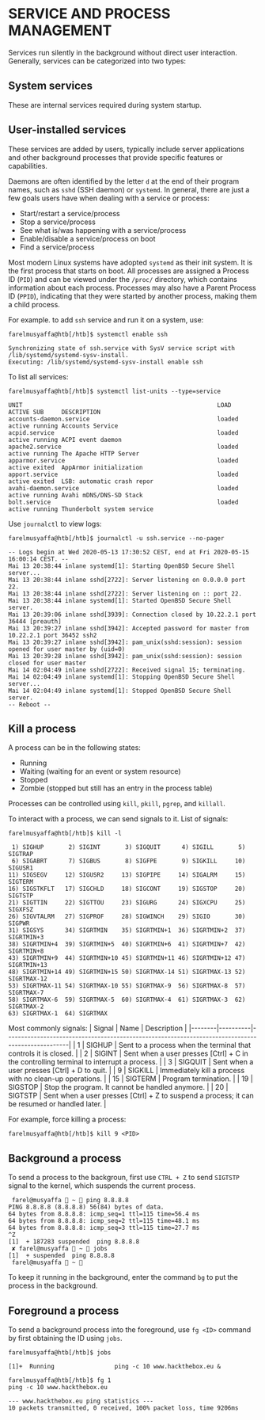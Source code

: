 # SERVICE AND PROCESS MANAGEMENT

Services run silently in the background without direct user interaction. Generally, services can be categorized into two types:

## System services
These are internal services required during system startup. 

## User-installed services
These services are added by users, typically include server applications and other background processes that provide specific features or capabilities. 

Daemons are often identified by the letter `d` at the end of their program names, such as `sshd` (SSH daemon) or `systemd`. In general, there are just a few goals users have when dealing with a service or process:

- Start/restart a service/process
- Stop a service/process
- See what is/was happening with a service/process
- Enable/disable a service/process on boot
- Find a service/process

Most modern Linux systems have adopted `systemd` as their init system. It is the first process that starts on boot. All processes are assigned a Process ID (`PID`) and can be viewed under the `/proc/` directory, which contains information about each process. Processes may also have a Parent Process ID (`PPID`), indicating that they were started by another process, making them a child process.

For example. to add `ssh` service and run it on a system, use:
```
farelmusyaffa@htb[/htb]$ systemctl enable ssh

Synchronizing state of ssh.service with SysV service script with /lib/systemd/systemd-sysv-install.
Executing: /lib/systemd/systemd-sysv-install enable ssh
```

To list all services:
```
farelmusyaffa@htb[/htb]$ systemctl list-units --type=service

UNIT                                                       LOAD   ACTIVE SUB     DESCRIPTION              
accounts-daemon.service                                    loaded active running Accounts Service         
acpid.service                                              loaded active running ACPI event daemon        
apache2.service                                            loaded active running The Apache HTTP Server   
apparmor.service                                           loaded active exited  AppArmor initialization  
apport.service                                             loaded active exited  LSB: automatic crash repor
avahi-daemon.service                                       loaded active running Avahi mDNS/DNS-SD Stack  
bolt.service                                               loaded active running Thunderbolt system service
```
Use `journalctl` to view logs:
```
farelmusyaffa@htb[/htb]$ journalctl -u ssh.service --no-pager

-- Logs begin at Wed 2020-05-13 17:30:52 CEST, end at Fri 2020-05-15 16:00:14 CEST. --
Mai 13 20:38:44 inlane systemd[1]: Starting OpenBSD Secure Shell server...
Mai 13 20:38:44 inlane sshd[2722]: Server listening on 0.0.0.0 port 22.
Mai 13 20:38:44 inlane sshd[2722]: Server listening on :: port 22.
Mai 13 20:38:44 inlane systemd[1]: Started OpenBSD Secure Shell server.
Mai 13 20:39:06 inlane sshd[3939]: Connection closed by 10.22.2.1 port 36444 [preauth]
Mai 13 20:39:27 inlane sshd[3942]: Accepted password for master from 10.22.2.1 port 36452 ssh2
Mai 13 20:39:27 inlane sshd[3942]: pam_unix(sshd:session): session opened for user master by (uid=0)
Mai 13 20:39:28 inlane sshd[3942]: pam_unix(sshd:session): session closed for user master
Mai 14 02:04:49 inlane sshd[2722]: Received signal 15; terminating.
Mai 14 02:04:49 inlane systemd[1]: Stopping OpenBSD Secure Shell server...
Mai 14 02:04:49 inlane systemd[1]: Stopped OpenBSD Secure Shell server.
-- Reboot --
```

## Kill a process
A process can be in the following states:
- Running
- Waiting (waiting for an event or system resource)
- Stopped
- Zombie (stopped but still has an entry in the process table)

Processes can be controlled using `kill`, `pkill`, `pgrep`, and `killall`. 

To interact with a process, we can send signals to it. List of signals:
```
farelmusyaffa@htb[/htb]$ kill -l

 1) SIGHUP       2) SIGINT       3) SIGQUIT      4) SIGILL       5) SIGTRAP
 6) SIGABRT      7) SIGBUS       8) SIGFPE       9) SIGKILL     10) SIGUSR1
11) SIGSEGV     12) SIGUSR2     13) SIGPIPE     14) SIGALRM     15) SIGTERM
16) SIGSTKFLT   17) SIGCHLD     18) SIGCONT     19) SIGSTOP     20) SIGTSTP
21) SIGTTIN     22) SIGTTOU     23) SIGURG      24) SIGXCPU     25) SIGXFSZ
26) SIGVTALRM   27) SIGPROF     28) SIGWINCH    29) SIGIO       30) SIGPWR
31) SIGSYS      34) SIGRTMIN    35) SIGRTMIN+1  36) SIGRTMIN+2  37) SIGRTMIN+3
38) SIGRTMIN+4  39) SIGRTMIN+5  40) SIGRTMIN+6  41) SIGRTMIN+7  42) SIGRTMIN+8
43) SIGRTMIN+9  44) SIGRTMIN+10 45) SIGRTMIN+11 46) SIGRTMIN+12 47) SIGRTMIN+13
48) SIGRTMIN+14 49) SIGRTMIN+15 50) SIGRTMAX-14 51) SIGRTMAX-13 52) SIGRTMAX-12
53) SIGRTMAX-11 54) SIGRTMAX-10 55) SIGRTMAX-9  56) SIGRTMAX-8  57) SIGRTMAX-7
58) SIGRTMAX-6  59) SIGRTMAX-5  60) SIGRTMAX-4  61) SIGRTMAX-3  62) SIGRTMAX-2
63) SIGRTMAX-1  64) SIGRTMAX
```

Most commonly signals:
| Signal | Name     | Description                                                                                      |
|--------|----------|--------------------------------------------------------------------------------------------------|
| 1      | SIGHUP   | Sent to a process when the terminal that controls it is closed.                                  |
| 2      | SIGINT   | Sent when a user presses [Ctrl] + C in the controlling terminal to interrupt a process.          |
| 3      | SIGQUIT  | Sent when a user presses [Ctrl] + D to quit.                                                     |
| 9      | SIGKILL  | Immediately kill a process with no clean-up operations.                                          |
| 15     | SIGTERM  | Program termination.                                                                             |
| 19     | SIGSTOP  | Stop the program. It cannot be handled anymore.                                                  |
| 20     | SIGTSTP  | Sent when a user presses [Ctrl] + Z to suspend a process; it can be resumed or handled later.    |

For example, force killing a process:
```
farelmusyaffa@htb[/htb]$ kill 9 <PID>
```

## Background a process
To send a process to the backgroun, first use `CTRL + Z` to send `SIGTSTP` signal to the kernel, which suspends the current process. 
```
 farel@musyaffa  ~  ping 8.8.8.8      
PING 8.8.8.8 (8.8.8.8) 56(84) bytes of data.
64 bytes from 8.8.8.8: icmp_seq=1 ttl=115 time=56.4 ms
64 bytes from 8.8.8.8: icmp_seq=2 ttl=115 time=48.1 ms
64 bytes from 8.8.8.8: icmp_seq=3 ttl=115 time=27.7 ms
^Z
[1]  + 187283 suspended  ping 8.8.8.8
 ✘ farel@musyaffa  ~  jobs                                       
[1]  + suspended  ping 8.8.8.8
 farel@musyaffa  ~ 
```
To keep it running in the background, enter the command `bg` to put the process in the background.

## Foreground a process
To send a background process into the foreground, use `fg <ID>` command by first obtaining the ID using `jobs`.
```
farelmusyaffa@htb[/htb]$ jobs

[1]+  Running                 ping -c 10 www.hackthebox.eu &
```
```
farelmusyaffa@htb[/htb]$ fg 1
ping -c 10 www.hackthebox.eu

--- www.hackthebox.eu ping statistics ---
10 packets transmitted, 0 received, 100% packet loss, time 9206ms
```

